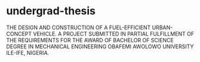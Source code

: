 # undergrad-thesis
THE DESIGN AND CONSTRUCTION OF A FUEL-EFFICIENT URBAN-CONCEPT VEHICLE. A PROJECT SUBMITTED IN PARTIAL FULFILLMENT OF THE REQUIREMENTS FOR THE AWARD OF BACHELOR OF SCIENCE DEGREE IN MECHANICAL ENGINEERING OBAFEMI AWOLOWO UNIVERSITY ILE-IFE, NIGERIA.
